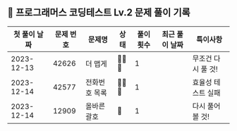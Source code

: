 ## 🚀 프로그래머스 코딩테스트 Lv.2 문제 풀이 기록

| **첫 풀이 날짜** | **문제 번호** | **문제명** | **상태** | **풀이 횟수** | **최근 풀이 날짜** | **특이사항**    |
|-------------|-----------|---------|--------|-----------|--------------|-------------|
| 2023-12-13  | 42626     | 더 맵게    | 🤔🤔🤔 | 1         |              | 무조건 다시 풀 것! |
| 2023-12-14  | 42577     | 전화번호 목록 | 🤔🤔🤔 | 1         |              | 효율성 테스트 실패  |
| 2023-12-14  | 12909     | 올바른 괄호  | 🤔     | 1         |              | 다시 풀어볼 것!   |

